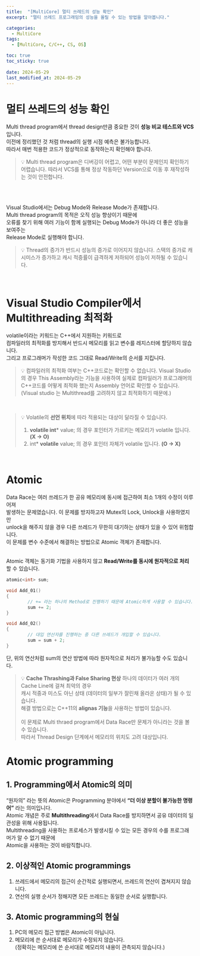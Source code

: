 ```yaml
---
title:  "[MultiCore] 멀티 쓰레드의 성능 확인"
excerpt: "멀티 쓰레드 프로그래밍의 성능을 올릴 수 있는 방법을 알아봅니다."

categories:
  - MultiCore
tags:
  - [MultiCore, C/C++, CS, OS]

toc: true
toc_sticky: true
 
date: 2024-05-29
last_modified_at: 2024-05-29
---
```

# 멀티 쓰레드의 성능 확인

Multi thread program에서 thread design만큼 중요한 것이 **성능 비교 테스트와 VCS**입니다.<br/>
이전에 정리했던 것 처럼 thread의 실행 시점 예측은 불가능합니다.<br/>
따라서 매번 적용한 코드가 정상적으로 동작하는지 확인해야 합니다.<br/>

> 💡 Multi thread program은 디버깅이 어렵고, 어떤 부분이 문제인지 확인하기 어렵습니다.
> 따라서 VCS를 통해 정상 작동하던 Version으로 이동 후 재작성하는 것이 안전합니다.
<br/>
<br/>

Visual Studio에서는 Debug Mode와 Release Mode가 존재합니다.<br/>
Multi thread program의 목적은 오직 성능 향상이기 때문에 <br/>
오류를 찾기 위해 여러 기능이 함께 실행되는 Debug Mode가 아니라 더 좋은 성능을 보여주는<br/>
Release Mode로 실행해야 합니다.<br/>

> 💡 Thread의 증가가 반드시 성능의 증가로 이어지지 않습니다.
> 스택의 증가로 캐시미스가 증가하고 캐시 적중률이 급격하게 저하되어 성능이 저하될 수 있습니다.
<br/>

# Visual Studio Compiler에서 Multithreading 최적화

volatile이라는 키워드는 C++에서 지원하는 키워드로<br/>
컴파일러의 최적화를 방지해서 반드시 메모리를 읽고 변수를 레지스터에 할당하지 않습니다.<br/>
그리고 프로그래머가 작성한 코드 그대로 Read/Write의 순서를 지킵니다.<br/>

> 💡 컴파일러의 최적화 여부는 C++코드로는 확인할 수 없습니다.
> Visual Studio의 경우 This Assembly라는 기능을 사용하여
> 실제로 컴파일러가 프로그래머의 C++코드를 어떻게 최적화 했는지
> Assembly 언어로 확인할 수 있습니다.
> (Visual studio 는 Multithread를 고려하지 않고 최적화하기 때문에.)
<br/>

> 💡 Volatile의 **선언 위치**에 따라 적용되는 대상이 달라질 수 있습니다.
> 1. **volatile int*** value; 의 경우 포인터가 가르키는 메모리가 volatile 입니다. **(X → O)**
> 2. int* **volatile** value; 의 경우 포인터 자체가 volatile 입니다. **(O → X)**
<br/>

# Atomic

Data Race는 여러 쓰레드가 한 공유 메모리에 동시에 접근하여 최소 1개의 수정이 이루어져<br/>
발생하는 문제였습니다. 이 문제를 방지하고자 Mutex의 Lock, Unlock을 사용하였지만<br/>
unlock을 해주지 않을 경우 다른 쓰레드가 무한히 대기하는 상태가 있을 수 있어 위험합니다.<br/>
이 문제를 변수 수준에서 해결하는 방법으로 Atomic 객체가 존재합니다.<br/>
<br/>

Atomic 객체는 동기화 기법을 사용하지 않고 **Read/Write를 동시에 원자적으로 처리**할 수 있습니다.<br/>

```cpp
atomic<int> sum;

void Add_01()
{
		// += 라는 하나의 Method로 진행하기 때문에 Atomic하게 사용할 수 있습니다.
		sum += 2;
}

void Add_02()
{
		// 대입 연산자를 진행하는 중 다른 쓰레드가 개입할 수 있습니다.
		sum = sum + 2;
}
```

단, 위의 연산처럼 sum의 연산 방법에 따라 원자적으로 처리가 불가능할 수도 있습니다.<br/>

> 💡 **Cache Thrashing과 False Sharing 현상**
> 하나의 데이터가 여러 개의 Cache Line에 걸쳐 최악의 경우<br/>
> 캐시 적중과 미스도 아닌 상태 (데이터의 일부가 잘린채 올라온 상태)가 될 수 있습니다.<br/>
> 해결 방법으로는 C++11의 **alignas 기능**을 사용하는 방법이 있습니다.<br/>
> <br/>
> 이 문제로 Multi thraed program에서 Data Race만 문제가 아니라는 것을 볼 수 있습니다.<br/>
> 따라서 Thread Design 단계에서 메모리의 위치도 고려 대상입니다.<br/>

# Atomic programming

## 1. Programming에서 Atomic의 의미

“원자의” 라는 뜻의 Atomic은 Programming 분야에서 **“더 이상 분할이 불가능한 명령어”** 라는 의미입니다. <br/>
Atomic 개념은 주로 **Multithreading**에서 Data Race를 방지하면서 공유 데이터의 일관성을 위해 사용됩니다.<br/>
Multithreading을 사용하는 프로세스가 발생시킬 수 있는 모든 경우의 수를 프로그래머가 알 수 없기 때문에<br/>
Atomic을 사용하는 것이 바람직합니다.<br/>

## 2. 이상적인 Atomic programmings

1. 쓰레드에서 메모리의 접근이 순간적로 실행되면서, 쓰레드의 연산이 겹쳐지지 않습니다.<br/>
2. 연산의 실행 순서가 정해지면 모든 쓰레드는 동일한 순서로 실행합니다.<br/>

## 3. Atomic programming의 현실

1. PC의 메모리 접근 방법은 Atomic이 아닙니다.<br/>
2. 메모리에 쓴 순서대로 메모리가 수정되지 않습니다.<br/> 
    (정확히는 메모리에 쓴 순서대로 메모리의 내용이 관측되지 않습니다.)<br/>